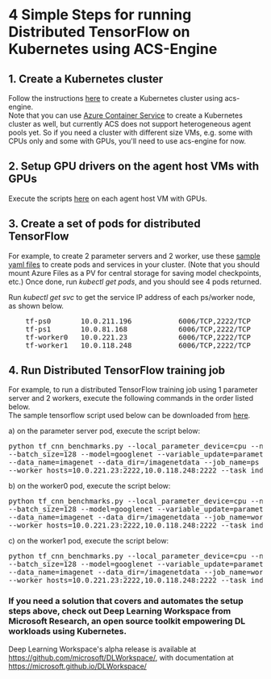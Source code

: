 # 4 Simple Steps for running Distributed TensorFlow on Kubernetes using ACS-Engine

## 1. Create a Kubernetes cluster
Follow the instructions [here](https://github.com/Azure/acs-engine/blob/master/docs/kubernetes.md) to create a Kubernetes cluster using acs-engine.  
Note that you can use [Azure Container Service](https://docs.microsoft.com/en-us/azure/container-service/kubernetes/container-service-kubernetes-walkthrough) to create a Kubernetes cluster as well, but currently ACS does not support heterogeneous agent pools yet. So if you need a cluster with different size VMs, e.g. some with CPUs only and some with GPUs, you'll need to use acs-engine for now.

## 2. Setup GPU drivers on the agent host VMs with GPUs
Execute the scripts [here](https://github.com/Microsoft/DLWorkspace/blob/master/src/ClusterBootstrap/scripts/prepare_acs.sh) on each agent host VM with GPUs.

## 3. Create a set of pods for distributed TensorFlow
For example, to create 2 parameter servers and 2 worker, use these [sample yaml files](https://github.com/joyq-github/TensorFlowonK8s/tree/master/sampleyaml) to create pods and services in your cluster. (Note that you should mount Azure Files as a PV for central storage for saving model checkpoints, etc.)
Once done, run *kubectl get pods*, and you should see 4 pods returned. 

Run *kubectl get svc* to get the service IP address of each ps/worker node, as shown below.  
<pre>    tf-ps0       10.0.211.196   <none>        6006/TCP,2222/TCP      
    tf-ps1       10.0.81.168    <none>        6006/TCP,2222/TCP  
    tf-worker0   10.0.221.23    <none>        6006/TCP,2222/TCP  
    tf-worker1   10.0.118.248   <none>        6006/TCP,2222/TCP        
</pre>
## 4. Run Distributed TensorFlow training job
For example, to run a distributed TensorFlow training job using 1 parameter server and 2 workers, execute the following commands in the order listed below.   
The sample tensorflow script used below can be downloaded from [here](https://github.com/tensorflow/benchmarks/blob/master/scripts/tf_cnn_benchmarks/tf_cnn_benchmarks.py).

a) on the parameter server pod, execute the script below:  
<pre>python tf_cnn_benchmarks.py --local_parameter_device=cpu --num_gpus=4 \
--batch_size=128 --model=googlenet --variable_update=parameter_server --num_batches=200 --cross_replica_sync=False \
--data_name=imagenet --data_dir=/imagenetdata --job_name=ps --ps_hosts=10.0.211.196:2222 \
--worker_hosts=10.0.221.23:2222,10.0.118.248:2222 --task_index=0
</pre>
b) on the worker0 pod, execute the script below:  
<pre>python tf_cnn_benchmarks.py --local_parameter_device=cpu --num_gpus=4 \
--batch_size=128 --model=googlenet --variable_update=parameter_server --num_batches=200 --cross_replica_sync=False \
--data_name=imagenet --data_dir=/imagenetdata --job_name=worker --ps_hosts=10.0.211.196:2222 \
--worker_hosts=10.0.221.23:2222,10.0.118.248:2222 --task_index=0
</pre>

c) on the worker1 pod, execute the script below:  
<pre>python tf_cnn_benchmarks.py --local_parameter_device=cpu --num_gpus=4 \
--batch_size=128 --model=googlenet --variable_update=parameter_server --num_batches=200 --cross_replica_sync=False \
--data_name=imagenet --data_dir=/imagenetdata --job_name=worker --ps_hosts=10.0.211.196:2222 \
--worker_hosts=10.0.221.23:2222,10.0.118.248:2222 --task_index=1
</pre>

### If you need a solution that covers and automates the setup steps above, check out Deep Learning Workspace from Microsoft Research, an open source toolkit empowering DL workloads using Kubernetes.
Deep Learning Workspace's alpha release is available at https://github.com/microsoft/DLWorkspace/, with documentation at https://microsoft.github.io/DLWorkspace/
